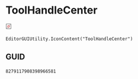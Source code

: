 # ToolHandleCenter
![](/img/ToolHandleCenter.png)

``` CSharp
EditorGUIUtility.IconContent("ToolHandleCenter")
```
## GUID
```
8279117908398966581
```
